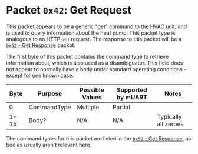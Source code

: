 # Packet `0x42`: Get Request

This packet appears to be a generic "get" command to the HVAC unit, and is used to query information about the heat 
pump. This packet type is analogous to an HTTP `GET` request. The response to this packet will be a 
[`0x62` - Get Response][get-response] packet.

The first byte of this packet contains the command type to retrieve information about, which is also used as a 
disambiguator. This field does not appear to normally have a body under standard operating conditions - except for 
[one known case](https://github.com/Sammy1Am/mitsubishi-uart/wiki/Interesting-Packets#kumomhk2-heartbeat).

| Byte | Purpose     | Possible Values | Supported by mUART | Notes                |
|------|-------------|-----------------|--------------------|----------------------|
| 0    | CommandType | Multiple        | Partial            |
| 1-15 | Body?       | N/A             | N/A                | Typically all zeroes |

The command types for this packet are listed in the [`0x62` - Get Response][get-response], as bodies usually aren't 
relevant here.

[get-response]: 0x62-get-response